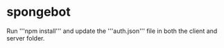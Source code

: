 # spongebot
Run '''npm install''' and update the '''auth.json''' file in both the client and server folder.

